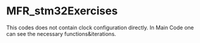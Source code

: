 # MFR_stm32Exercises
This codes does not contain clock configuration directly. 
In Main Code one can see the necessary functions&iterations.
